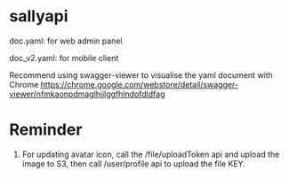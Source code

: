 # sallyapi

doc.yaml: for web admin panel

doc_v2.yaml: for mobile client

Recommend using swagger-viewer to visualise the yaml document with Chrome
https://chrome.google.com/webstore/detail/swagger-viewer/nfmkaonpdmaglhjjlggfhlndofdldfag

# Reminder
1. For updating avatar icon, call the /file/uploadToken api and upload the image to S3, then call /user/profile api to upload the file KEY. 
